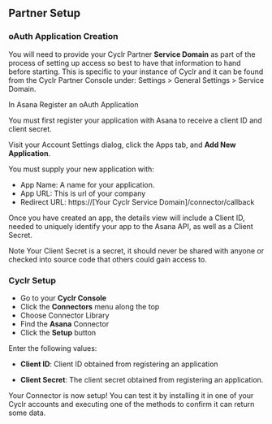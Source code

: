 
## Partner Setup

### oAuth Application Creation

You will need to provide your Cyclr Partner **Service Domain** as part of the process of setting up access so best to have that information to hand before starting. This is specific to your instance of Cyclr and it can be found from the Cyclr Partner Console under: Settings > General Settings > Service Domain.

In Asana Register an oAuth Application

You must first register your application with Asana to receive a client ID and client secret. 

Visit your Account Settings dialog, click the Apps tab, and **Add New Application**.

You must supply your new application with:


- App Name: A name for your application. 
- App URL: This is url of your company
- Redirect URL: https://\[Your Cyclr Service Domain\]/connector/callback

Once you have created an app, the details view will include a Client ID, needed to uniquely identify your app to the Asana API, as well as a Client Secret.

Note Your Client Secret is a secret, it should never be shared with anyone or checked into source code that others could gain access to.

### Cyclr Setup

- Go to your **Cyclr Console**
- Click the **Connectors** menu along the top
- Choose Connector Library
- Find the **Asana** Connector
- Click the **Setup** button

Enter the following values:

- **Client ID**: Client ID obtained from registering an application

- **Client Secret**: The client secret obtained from registering an application.

Your Connector is now setup! You can test it by installing it in one of your Cyclr accounts and executing one of the methods to confirm it can return some data.
